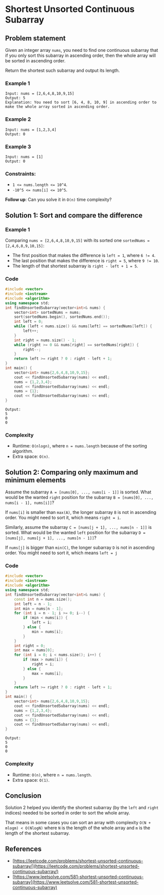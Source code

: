 # Shortest Unsorted Continuous Subarray

## Problem statement

Given an integer array `nums`, you need to find one continuous subarray that if you only sort this subarray in ascending order, then the whole array will be sorted in ascending order.

Return the shortest such subarray and output its length.


### Example 1
```text
Input: nums = [2,6,4,8,10,9,15]
Output: 5
Explanation: You need to sort [6, 4, 8, 10, 9] in ascending order to make the whole array sorted in ascending order.
```

### Example 2
```text
Input: nums = [1,2,3,4]
Output: 0
```

### Example 3
```text
Input: nums = [1]
Output: 0
``` 

### Constraints:

* `1 <= nums.length <= 10^4`.
* `-10^5 <= nums[i] <= 10^5`.

**Follow up**: Can you solve it in `O(n)` time complexity?

## Solution 1: Sort and compare the difference

### Example 1
Comparing `nums = [2,6,4,8,10,9,15]` with its sorted one `sortedNums = [2,4,6,8,9,10,15]`:

- The first position that makes the difference is `left = 1`, where `6 != 4`.
- The last position that makes the difference is `right = 5`, where `9 != 10`.
- The length of that shortest subarray is `right - left + 1 = 5`.

### Code
```cpp
#include <vector>
#include <iostream>
#include <algorithm>
using namespace std;
int findUnsortedSubarray(vector<int>& nums) {
    vector<int> sortedNums = nums;
    sort(sortedNums.begin(), sortedNums.end());
    int left = 0;
    while (left < nums.size() && nums[left] == sortedNums[left]) {
        left++;
    }
    int right = nums.size() - 1;
    while (right >= 0 && nums[right] == sortedNums[right]) {
        right--;
    }
    return left >= right ? 0 : right - left + 1;
}
int main() {
    vector<int> nums{2,6,4,8,10,9,15};
    cout << findUnsortedSubarray(nums) << endl;
    nums = {1,2,3,4};
    cout << findUnsortedSubarray(nums) << endl;
    nums = {1};
    cout << findUnsortedSubarray(nums) << endl;
}
```
```text
Output:
5
0
0
```

### Complexity
* Runtime: `O(nlogn)`, where `n = nums.length` because of the sorting algorithm.
* Extra space: `O(n)`.

## Solution 2: Comparing only maximum and minimum elements

Assume the subarray `A = [nums[0], ..., nums[i - 1]]` is sorted. What would be the wanted `right` position for the subarray `B = [nums[0], ..., nums[i - 1], nums[i]]`? 

If `nums[i]` is smaller than `max(A)`, the longer subarray `B` is not in ascending order. You might need to sort it, which means `right = i`.

Similarly, assume the subarray `C = [nums[j + 1], ..., nums[n - 1]]` is sorted. What would be the wanted `left` position for the subarray `D = [nums[j], nums[j + 1], ..., nums[n - 1]]`?

If `nums[j]` is bigger than `min(C)`, the longer subarray `D` is not in ascending order. You might need to sort it,  which means `left = j`

### Code
```cpp
#include <vector>
#include <iostream>
#include <algorithm>
using namespace std;
int findUnsortedSubarray(vector<int>& nums) {
    const int n = nums.size();
    int left = n - 1;
    int min = nums[n - 1];
    for (int i = n - 1; i >= 0; i--) {
        if (min < nums[i]) {
            left = i;
        } else {
            min = nums[i];
        }
    }
    int right = 0;
    int max = nums[0];
    for (int i = 0; i < nums.size(); i++) {
        if (max > nums[i]) {
            right = i;
        } else {
            max = nums[i];
        }
    }
    return left >= right ? 0 : right - left + 1;
}
int main() {
    vector<int> nums{2,6,4,8,10,9,15};
    cout << findUnsortedSubarray(nums) << endl;
    nums = {1,2,3,4};
    cout << findUnsortedSubarray(nums) << endl;
    nums = {1};
    cout << findUnsortedSubarray(nums) << endl;
}
```
```text
Output:
5
0
0
```

### Complexity
* Runtime: `O(n)`, where `n = nums.length`.
* Extra space: `O(1)`.

## Conclusion
Solution 2 helped you identify the shortest subarray (by the `left` and `right` indices) needed to be sorted in order to sort the whole array.

That means in some cases you can sort an array with complexity `O(N + mlogm) < O(NlogN)` where `N` is the length of the whole array and `m` is the length of the shortest subarray.

## References
* [https://leetcode.com/problems/shortest-unsorted-continuous-subarray/](https://leetcode.com/problems/shortest-unsorted-continuous-subarray/)
* [https://www.leetsolve.com/581-shortest-unsorted-continuous-subarray](https://www.leetsolve.com/581-shortest-unsorted-continuous-subarray)

